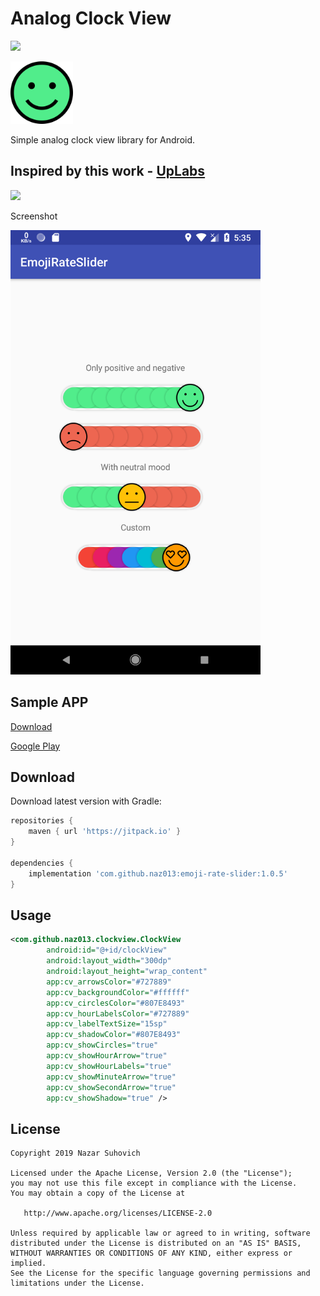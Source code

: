 # Analog Clock View
[![](https://jitpack.io/v/naz013/emoji-rate-slider.svg)](https://jitpack.io/#naz013/emoji-rate-slider)

<img src="https://github.com/naz013/emoji-rate-slider/raw/master/res/app_icon.png" width="100" alt="Emoji Rate Picker View">

Simple analog clock view library for Android.

Inspired by this work - [UpLabs](https://www.uplabs.com/posts/ui-elements-alarm)
--------

[![](https://jitpack.io/v/naz013/emoji-rate-slider.svg)](https://jitpack.io/#naz013/emoji-rate-slider)

Screenshot

<img src="https://github.com/naz013/emoji-rate-slider/raw/master/res/screenshot.png" width="400" alt="Screenshot">

Sample APP
--------
[Download](https://github.com/naz013/emoji-rate-slider/raw/master/app/release/app-release.apk)

[Google Play](https://play.google.com/store/apps/details?id=com.github.naz013.emojirateslider)


Download
--------
Download latest version with Gradle:
```groovy
repositories {
    maven { url 'https://jitpack.io' }
}

dependencies {
    implementation 'com.github.naz013:emoji-rate-slider:1.0.5'
}
```

Usage
-----
```xml
<com.github.naz013.clockview.ClockView
        android:id="@+id/clockView"
        android:layout_width="300dp"
        android:layout_height="wrap_content"
        app:cv_arrowsColor="#727889"
        app:cv_backgroundColor="#ffffff"
        app:cv_circlesColor="#807E8493"
        app:cv_hourLabelsColor="#727889"
        app:cv_labelTextSize="15sp"
        app:cv_shadowColor="#807E8493"
        app:cv_showCircles="true"
        app:cv_showHourArrow="true"
        app:cv_showHourLabels="true"
        app:cv_showMinuteArrow="true"
        app:cv_showSecondArrow="true"
        app:cv_showShadow="true" />
```


License
-------

    Copyright 2019 Nazar Suhovich

    Licensed under the Apache License, Version 2.0 (the "License");
    you may not use this file except in compliance with the License.
    You may obtain a copy of the License at

       http://www.apache.org/licenses/LICENSE-2.0

    Unless required by applicable law or agreed to in writing, software
    distributed under the License is distributed on an "AS IS" BASIS,
    WITHOUT WARRANTIES OR CONDITIONS OF ANY KIND, either express or implied.
    See the License for the specific language governing permissions and
    limitations under the License.

